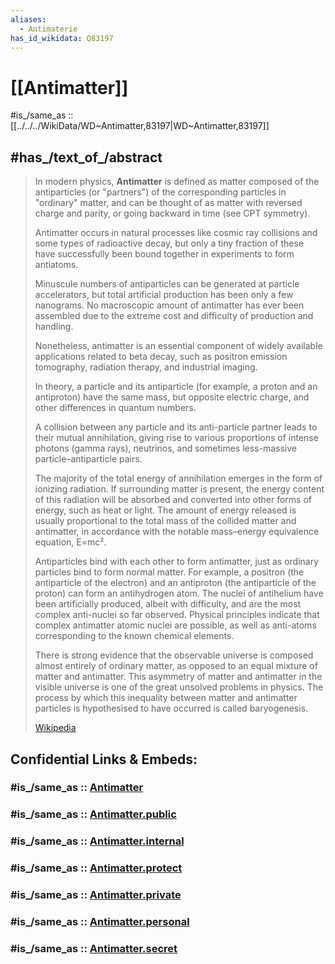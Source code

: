 ```yaml
---
aliases:
  - Antimaterie
has_id_wikidata: Q83197
---
```


# [[Antimatter]] 

#is_/same_as :: [[../../../WikiData/WD~Antimatter,83197|WD~Antimatter,83197]] 

## #has_/text_of_/abstract 

> In modern physics, **Antimatter** is defined as 
> matter composed of the antiparticles (or "partners") 
> of the corresponding particles in "ordinary" matter, 
> and can be thought of as matter with reversed charge and parity, 
> or going backward in time (see CPT symmetry). 
> 
> Antimatter occurs in natural processes like cosmic ray collisions and some types of radioactive decay, 
> but only a tiny fraction of these have successfully been bound together in experiments to form antiatoms. 
> 
> Minuscule numbers of antiparticles can be generated at particle accelerators, 
> but total artificial production has been only a few nanograms. 
> No macroscopic amount of antimatter has ever been assembled 
> due to the extreme cost and difficulty of production and handling. 
> 
> Nonetheless, antimatter is an essential component of widely available applications 
> related to beta decay, such as positron emission tomography, radiation therapy, and industrial imaging.
>
> In theory, a particle and its antiparticle (for example, a proton and an antiproton) have the same mass, 
> but opposite electric charge, and other differences in quantum numbers.
>
> A collision between any particle and its anti-particle partner leads to their mutual annihilation, 
> giving rise to various proportions of intense photons (gamma rays), neutrinos, 
> and sometimes less-massive particle–antiparticle pairs. 
> 
> The majority of the total energy of annihilation emerges in the form of ionizing radiation. 
> If surrounding matter is present, the energy content of this radiation will be absorbed 
> and converted into other forms of energy, such as heat or light. 
> The amount of energy released is usually 
> proportional to the total mass of the collided matter and antimatter, 
> in accordance with the notable mass–energy equivalence equation, E=mc².
>
> Antiparticles bind with each other to form antimatter, 
> just as ordinary particles bind to form normal matter. 
> For example, a positron (the antiparticle of the electron) and an antiproton (the antiparticle of the proton) can form an antihydrogen atom. The nuclei of antihelium have been artificially produced, albeit with difficulty, and are the most complex anti-nuclei so far observed. Physical principles indicate that complex antimatter atomic nuclei are possible, as well as anti-atoms corresponding to the known chemical elements.
>
> There is strong evidence that the observable universe is composed almost entirely of ordinary matter, as opposed to an equal mixture of matter and antimatter. This asymmetry of matter and antimatter in the visible universe is one of the great unsolved problems in physics. The process by which this inequality between matter and antimatter particles is hypothesised to have occurred is called baryogenesis.
>
> [Wikipedia](https://en.wikipedia.org/wiki/Antimatter) 


## Confidential Links & Embeds: 

### #is_/same_as :: [Antimatter](/_Standards/Science/Physics/Antimatter.md) 

### #is_/same_as :: [Antimatter.public](/_public/Science/Physics/Antimatter.public.md) 

### #is_/same_as :: [Antimatter.internal](/_internal/Science/Physics/Antimatter.internal.md) 

### #is_/same_as :: [Antimatter.protect](/_protect/Science/Physics/Antimatter.protect.md) 

### #is_/same_as :: [Antimatter.private](/_private/Science/Physics/Antimatter.private.md) 

### #is_/same_as :: [Antimatter.personal](/_personal/Science/Physics/Antimatter.personal.md) 

### #is_/same_as :: [Antimatter.secret](/_secret/Science/Physics/Antimatter.secret.md)

